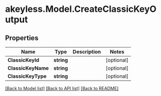 # akeyless.Model.CreateClassicKeyOutput

## Properties

Name | Type | Description | Notes
------------ | ------------- | ------------- | -------------
**ClassicKeyId** | **string** |  | [optional] 
**ClassicKeyName** | **string** |  | [optional] 
**ClassicKeyType** | **string** |  | [optional] 

[[Back to Model list]](../README.md#documentation-for-models) [[Back to API list]](../README.md#documentation-for-api-endpoints) [[Back to README]](../README.md)


